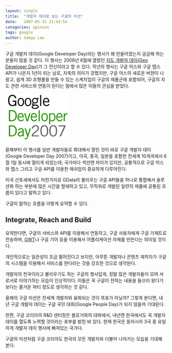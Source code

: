 ```yaml
---
layout: single
title:  "개발자 데이로 보는 구글의 미션"
date:   2007-05-31 21:43:54
categories: opinion
tags: google
author: Samgu Lee
---
```

구글 개발자 데이(Google Developer Day)라는 행사가 왜 만들어졌는지 궁금해 하는 분들이 많을 것 같다. 이 행사는 2006년 6월에 열렸던 [지도 개발자 데이(Geo Developer Day)](http://www.google.com/intl/en/press/pressrel/geoday.html)가 그 전신이라고 할 수 있다. 작년의 행사는 구글 어스와 구글 맵스 API가 나온지 1년이 되는 날로, 자축의 의미가 강했지만, 구글 어스의 새로운 버젼이 나왔고, 쉽게 3D 조형물을 만들 수 있는 스케치업이 구글의 제품군에 포함되어, 구글의 지도 관련 서비스와 연동이 된다는 점에서 많은 이들의 관심을 받았다.

![구글 개발자 데이 로고](/assets/google-developer-day.gif)

올해부터 이 행사를 일반 개발자들로 확대해서 열린 것이 바로 구글 개발자 데이(Google Developer Day 2007)이고, 미국, 중국, 일본을 포함한 전세계 10개국에서 6월 1일 동시에 열리게 되었는데, 국가마다 섹션엔 차이가 있지만, 공통적으로 구글 어스와 맵스 그리고 구글 API를 이용한 매쉬업이 중요하게 다루어진다.

미국 산호세에서도 마찬가지로 GData라 불리우는 구글 API들을 하나로 통합해서 솔루션화 하는 부분에 많은 시간을 할애하고 있고, 무작위로 개발된 일련의 제품에 공통된 흐름이 있다고 말하고 있다.

구글이 말하는 흐름을 이렇게 요약할 수 있다.

## Integrate, Reach and Build

요약한다면, 구글의 서비스와 API를 이용해서 연동하고, 구글 사용자에게 구글 가제트로 전송하며, [GWT](https://www.palgle.com/2006/05/18/gwt_launched/)나 구글 기어 등을 이용해서 어플리케이션 자체를 만든다는 의미일 것이다.

개인적으로는 일관성이 조금 떨어진다고 보지만, 아무튼 개발자나 콘텐츠 제작자가 구글의 시스템을 이용해서 서비스를 한다라는 것을 강조한 것으로 생각된다.

개발자의 천국이라고 불리우기도 하는 구글의 행사답게, 정말 많은 개발자들이 모여 서로서로 이야기하는 모습이 인상적이다. 이들은 꼭 구글이 전하는 내용을 들으러 왔다기 보다는 즐거운 파티 정도로 생각하는 것 같다.

올해의 구글 미션은 전세계 개발자와 융화되는 것이 목표가 아닐까? 그렇게 본다면, 내년 구글 개발자 데이는 구글 국민 대회(Google People Day)가 되지 않을까 기대된다.

한편, 구글 코리아의 R&D 센터장은 블로거와의 대화에서, 내년엔 한국에서도 꼭 개발자 데이를 열도록 노력할 것이라는 포부를 밝힌 바 있다. 현재 한국은 동아시아 3국 중 유일하게 개발자 데이 행사에 빠져있는 국가다.

구글의 미션처럼 구글 코리아도 한국의 모든 개발자와 더불어 나아가는 모습을 기대해 본다.
